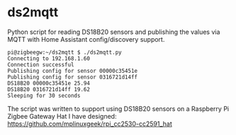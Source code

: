# ds2mqtt
Python script for reading DS18B20 sensors and publishing the values via MQTT with Home Assistant config/discovery support.

```
pi@zigbeegw:~/ds2mqtt $ ./ds2mqtt.py 
Connecting to 192.168.1.60
Connection successful
Publishing config for sensor 00000c35451e
Publishing config for sensor 0316721d14ff
DS18B20 00000c35451e 25.94
DS18B20 0316721d14ff 19.62
Sleeping for 30 seconds
```

The script was written to support using DS18B20 sensors on a Raspberry Pi Zigbee Gateway Hat I have designed:
https://github.com/mplinuxgeek/rpi_cc2530-cc2591_hat
